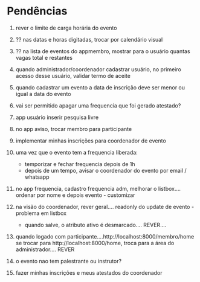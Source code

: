 # Pendências

1) rever o limite de carga horária do evento
2) ?? nas datas e horas digitadas, trocar por calendário visual
3) ?? na lista de eventos do appmembro, mostrar para o usuário quantas vagas total e restantes

6) quando administrador/coordenador cadastrar usuário, no primeiro acesso desse usuário, validar termo de aceite

8) quando cadastrar um evento a data de inscrição deve ser menor ou igual a data do evento

11) vai ser permitido apagar uma frequencia que foi gerado atestado?

12) app usuário inserir pesquisa livre

13) no app aviso, trocar membro para participante

14) implementar minhas inscrições para coordenador de evento

15) uma vez que o evento tem a frequencia liberada:
    - temporizar e fechar frequencia depois de 1h
    - depois de um tempo, avisar o coordenador do evento por email / whatsapp

16) no app frequencia, cadastro frequencia adm, melhorar o listbox.... ordenar por nome e depois evento - customizar


19) na visão do coordenador, rever geral.... readonly do update de evento - problema em listbox
    - quando salve, o atributo ativo é desmarcado.... REVER....

20) quando logado com participante....http://localhost:8000/membro/home se trocar para http://localhost:8000/home, troca para a área do administrador.... REVER

21) o evento nao tem palestrante ou instrutor?

22) fazer minhas inscrições e meus atestados do coordenador